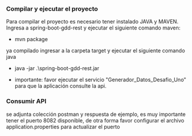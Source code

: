 ### Compilar y ejecutar el proyecto
Para compilar el proyecto es necesario tener instalado JAVA y MAVEN. Ingresa a spring-boot-gdd-rest y ejecutar el
siguiente comando maven:

* mvn package

ya compilado ingresar a la carpeta target y ejecutar el siguiente comando java
* java -jar .\spring-boot-gdd-rest.jar

* importante: favor ejecutar el servicio "Generador_Datos_Desafio_Uno" para que la aplicación consulte la api.

### Consumir API
se adjunta colección postman y respuesta de ejemplo, es muy importante tener el puerto 8082 disponible, de otra forma favor configurar el archivo application.properties para actualizar el puerto